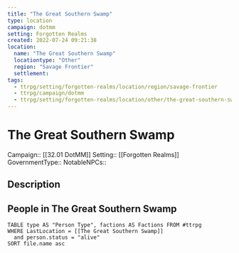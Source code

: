 ```yaml
---
title: "The Great Southern Swamp"
type: location
campaign: dotmm
setting: Forgotten Realms
created: 2022-07-24 09:21:38
location:
  name: "The Great Southern Swamp"
  locationtype: "Other"
  region: "Savage Frontier"
  settlement: 
tags:
  - ttrpg/setting/forgotten-realms/location/region/savage-frontier
  - ttrpg/campaign/dotmm
  - ttrpg/setting/forgotten-realms/location/other/the-great-southern-swamp
---
```

# The Great Southern Swamp

Campaign:: [[32.01 DotMM]]
Setting:: [[Forgotten Realms]]
GovernmentType::
NotableNPCs::

## Description



## People in The Great Southern Swamp

```dataview
TABLE type AS "Person Type", factions AS Factions FROM #ttrpg 
WHERE LastLocation = [[The Great Southern Swamp]]
  and person.status = "alive"
SORT file.name asc
```



